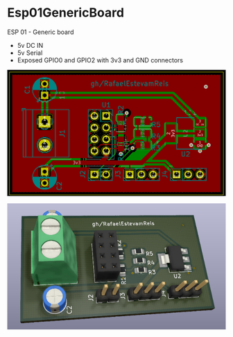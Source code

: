 # Esp01GenericBoard
ESP 01 - Generic board

* 5v DC IN
* 5v Serial
* Exposed GPIO0 and GPIO2 with 3v3 and GND connectors

![This is an image](https://github.com/RafaelEstevamReis/Esp01GenericBoard/raw/main/ImagemPlaca%20v0.png)

![This is an image](https://github.com/RafaelEstevamReis/Esp01GenericBoard/raw/main/3D%20v0.png)
